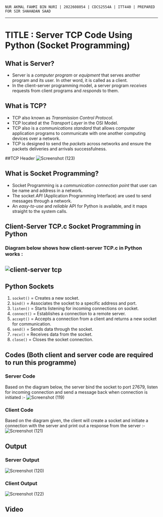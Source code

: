 `NUR AKMAL FAHMI BIN NURI | 2022608054 | CDCS2554A | ITT440 | PREPARED FOR SIR SHAHADAN SAAD`
___
# TITLE : Server TCP Code Using Python (Socket Programming)
## What is Server?
* Server is a *computer program* or *equipment* that serves another program and its user. In other word, it is called as a client.
* In the client-server programming model, a server program *receives* requests from client programs and *responds* to them.

## What is TCP?
* TCP also known as *Transmission Control Protocol*.
* TCP located at the *Transport Layer* in the OSI Model.
* TCP also is a *communications standard* that allows computer application programs to communicate with one another computing devices over a network.
* TCP is designed to send the *packets* across networks and ensure the packets deliveries and arrivals successfulness.

##TCP Header
![Screenshot (123)](https://github.com/addff/2403-ITT440/assets/166005313/58ebf559-ec67-41c9-8b9a-b95b37931c30)

## What is Socket Programming?
* Socket Programming is a *communication connection point* that user can be name and address in a network.
* The socket *API* (Application Programming Interface) are used to send messages through a network.
* An *easy-to-use* and *reliable* API for Python is available, and it maps straight to the system calls.

## Client-Server TCP.c Socket Programming in Python
### Diagram below shows how client-server TCP.c in Python works :
## ![client-server tcp](https://github.com/addff/2403-ITT440/assets/166005313/15cb3331-8bf6-4aa6-91e3-54908721e603)

## Python Sockets
1. `socket()` = Creates a new socket.
2. `bind()` = Associates the socket to a specific address and port.
3. `listen()` = Starts listening for incoming connections on socket.
4. `connect()` = Establishes a connection to a remote server.
5. `accept()` = Accepts a connection from a client and returns a new socket for communication.
6. `send()` = Sends data through the socket.
7. `recv()` = Receives data from the socket.
8. `close()` = Closes the socket connection.

## Codes (Both client and server code are required to run this programme)
### Server Code
Based on the diagram below, the server bind the socket to port 27679, listen for incoming connection and send a message back when connection is initiated :-
![Screenshot (119)](https://github.com/addff/2403-ITT440/assets/166005313/4d86fe45-6ab0-4cfc-b86e-7e85cf9d86e7)

### Client Code
Based on the diagram given, the client will create a socket and initiate a connection with the server and print out a response from the server :-
![Screenshot (121)](https://github.com/addff/2403-ITT440/assets/166005313/4ae6ef88-4f01-4743-8529-4bee55b7fefc)

## Output
### Server Output
![Screenshot (120)](https://github.com/addff/2403-ITT440/assets/166005313/520479ea-376e-4b2e-aee3-ff7b47a52871)

### Client Output
![Screenshot (122)](https://github.com/addff/2403-ITT440/assets/166005313/06e39ce7-b0dd-4df7-97ee-49b8ce649a17)

## Video
